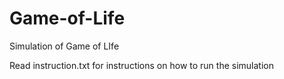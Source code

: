 # Game-of-Life
Simulation of Game of LIfe


Read instruction.txt for instructions on how to run the simulation
